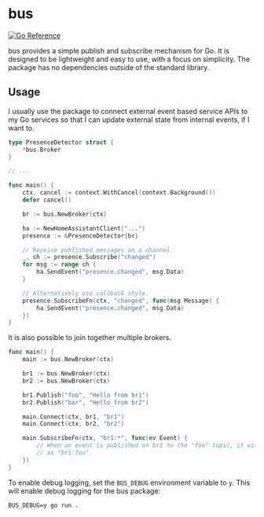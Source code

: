 # bus

[![Go Reference](https://pkg.go.dev/badge/github.com/mariuswilms/bus.svg)](https://pkg.go.dev/github.com/mariuswilms/bus)

bus provides a simple publish and subscribe mechanism for Go. It is designed to be
lightweight and easy to use, with a focus on simplicity. The package
has no dependencies outside of the standard library. 

## Usage

I usually use the package to connect external event based service APIs to my Go
services so that I can update external state from internal events, if I want to.

```go
type PresenceDetector struct {
    *bus.Broker
}

// ...

func main() {
    ctx, cancel := context.WithCancel(context.Background())
    defer cancel()

    br := bus.NewBroker(ctx)

    ha := NewHomeAssistantClient("...")
    presence := &PresenceDetector{br}

    // Receive published messages on a channel.
    _, ch := presence.Subscribe("changed")
    for msg := range ch {
        ha.SendEvent("presence.changed", msg.Data)
    }

    // Alternatively use callback style.
    presence.SubscribeFn(ctx, "changed", func(msg Message) {
        ha.SendEvent("presence.changed", msg.Data)
    })
}
```

It is also possible to join together multiple brokers. 

```go
func main() {
    main := bus.NewBroker(ctx)

    br1 := bus.NewBroker(ctx) 
    br2 := bus.NewBroker(ctx)

    br1.Publish("foo", "Hello from br1")
    br2.Publish("bar", "Hello from br2")

    main.Connect(ctx, br1, "br1")
    main.Connect(ctx, br2, "br2")

    main.SubscribeFn(ctx, "br1:*", func(ev Event) {
        // When an event is published on br1 to the "foo" topic, it will be received here
        // as "br1:foo".
    })
}
```

To enable debug logging, set the `BUS_DEBUG` environment variable to `y`. This will
enable debug logging for the bus package:

```shell
BUS_DEBUG=y go run .
```
